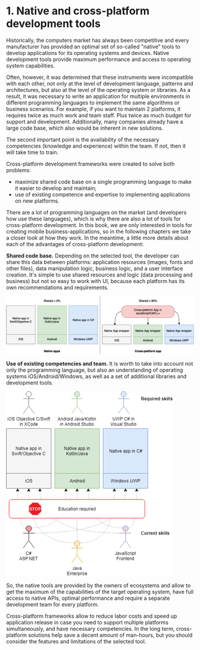 # 1. Native and cross-platform development tools

Historically, the computers market has always been competitive and every manufacturer has provided an optimal set of so-called "native" tools to develop applications for its operating systems and devices. Native development tools provide maximum performance and access to operating system capabilities.

Often, however, it was determined that these instruments were incompatible with each other, not only at the level of development language, patterns and architectures, but also at the level of the operating system or libraries. As a result, it was necessary to write an application for multiple environments in different programming languages to implement the same algorithms or business scenarios. For example, if you want to maintain 2 platforms, it requires twice as much work and team staff. Plus twice as much budget for support and development. Additionally, many companies already have a large code base, which also would be inherent in new solutions.

The second important point is the availability of the necessary competencies \(knowledge and experience\) within the team. If not, then it will take time to train.

Cross-platform development frameworks were created to solve both problems:

* maximize shared code base on a single programming language to make it easier to develop and maintain;
* use of existing competence and expertise to implementing applications on new platforms.

There are a lot of programming languages on the market \(and developers how use these languages\), which is why there are also a lot of tools for cross-platform development. In this book, we are only interested in tools for creating mobile business-applications, so in the following chapters we take a closer look at how they work. In the meantime, a little more details about each of the advantages of cross-platform development:

**Shared code base.** Depending on the selected tool, the developer can share this data between platforms: application resources \(images, fonts and other files\), data manipulation logic, business logic, and a user interface creation. It's simple to use shared resources and logic \(data processing and business\) but not so easy to work with UI, because each platform has its own recommendations and requirements.

![](.gitbook/assets/image45png.png)

**Use of existing competencies and team.** It is worth to take into account not only the programming language, but also an understanding of operating systems iOS/Android/Windows, as well as a set of additional libraries and development tools.

![](.gitbook/assets/image20png.png)

So, the native tools are provided by the owners of ecosystems and allow to get the maximum of the capabilities of the target operating system, have full access to native APIs, optimal performance and require a separate development team for every platform.

Cross-platform frameworks allow to reduce labor costs and speed up application release in case you need to support multiple platforms simultaneously, and have necessary competencies. In the long term, cross-platform solutions help save a decent amount of man-hours, but you should consider the features and limitations of the selected tool.

